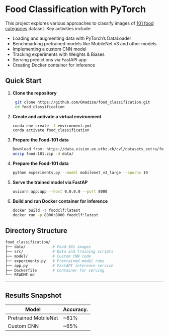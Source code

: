 # Food Classification with PyTorch


This project explores various approaches to classify images of [101 food categories](https://docs.pytorch.org/vision/0.18/generated/torchvision.datasets.Food101.html) dataset. Key activities include:

- Loading and augmenting data with PyTorch’s DataLoader
- Benchmarking pretrained models like MobileNet v3 and other models
- Implementing a custom CNN model
- Tracking experiments with Weights & Biases
- Serving predictions via FastAPI app
- Creating Docker container for inference

## Quick Start

1. **Clone the repository**
   ```bash
    git clone https://github.com/Omadzze/food_classification.git
    cd food_classification
    ```
2. **Create and activate a virtual environment**
   ```bash
   conda env create -f environment.yml
   conda activate food_classification
    ```
3. **Prepare the Food-101 data**
   ```bash
   Download from: https://data.vision.ee.ethz.ch/cvl/datasets_extra/food-101/
   unzip food-101.zip -d data/
    ```
4. **Prepare the Food-101 data**
   ```bash
   python experiments.py --model mobilenet_v3_large --epochs 10
   ```
   
5. **Serve the trained model via FastAP**
   ```bash
   uvicorn app:app --host 0.0.0.0 --port 8000
    ```
    
6. **Build and run Docker container for inference**
   ```bash
   docker build -t foodclf:latest 
   docker run -p 8000:8000 foodclf:latest
    ```
## Directory Structure
```bash
food_classification/
├── data/            # Food-101 images
├── src/             # Data and training scripts
├── model/           # Custom CNN code
├── experiments.py   # Pretrained model runs
├── app.py           # FastAPI inference service
├── Dockerfile       # Container for serving
└── README.md
```

---

## Results Snapshot

| Model                | Accuracy. |
| -------------------- |-----------|
| Pretrained MobileNet | \~81%     |
| Custom CNN           | \~65%     |




